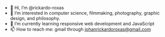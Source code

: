 - 👋 Hi, I’m @rickardo-roxas
- 👀 I’m interested in computer science, filmmaking, photography, graphic design, and philosophy.
- 🌱 I’m currently learning responsive web development and JavaScript
- 📫 How to reach me: gmail through johanrickardoroxas@gmail.com

<!---
rickardo-roxas/rickardo-roxas is a ✨ special ✨ repository because its `README.md` (this file) appears on your GitHub profile.
You can click the Preview link to take a look at your changes.
--->
